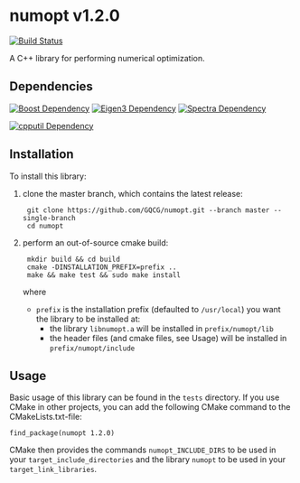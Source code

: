 # numopt v1.2.0

[![Build Status](https://travis-ci.org/GQCG/numopt.svg?branch=master)](https://travis-ci.org/GQCG/numopt)

A C++ library for performing numerical optimization.



## Dependencies
[![Boost Dependency](https://img.shields.io/badge/Boost-1.65.1+-000000.svg)](www.boost.org)
[![Eigen3 Dependency](https://img.shields.io/badge/Eigen-3.3.4+-000000.svg)](http://eigen.tuxfamily.org/index.php?title=Main_Page)
[![Spectra Dependency](https://img.shields.io/badge/Spectra-0.6.1+-000000.svg)](https://github.com/yixuan/spectra/)

[![cpputil Dependency](https://img.shields.io/badge/cpputil-1.2.2+-blue.svg)](https://github.com/GQCG/cpputil)



## Installation
To install this library:
1. clone the master branch, which contains the latest release:

        git clone https://github.com/GQCG/numopt.git --branch master --single-branch
        cd numopt

2. perform an out-of-source cmake build:

        mkdir build && cd build
        cmake -DINSTALLATION_PREFIX=prefix ..
        make && make test && sudo make install

    where
    * `prefix` is the installation prefix (defaulted to `/usr/local`) you want the library to be installed at:
        * the library `libnumopt.a` will be installed in `prefix/numopt/lib`
        * the header files (and cmake files, see Usage) will be installed in `prefix/numopt/include`



## Usage
Basic usage of this library can be found in the `tests` directory. If you use CMake in other projects, you can add the following CMake command to the CMakeLists.txt-file:

    find_package(numopt 1.2.0)

CMake then provides the commands `numopt_INCLUDE_DIRS` to be used in your `target_include_directories` and the library `numopt` to be used in your `target_link_libraries`.
